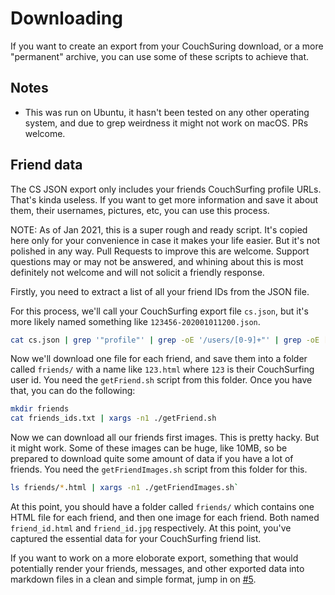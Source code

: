 # Downloading

If you want to create an export from your CouchSuring download, or a more
"permanent" archive, you can use some of these scripts to achieve that.

## Notes

* This was run on Ubuntu, it hasn't been tested on any other operating system,
  and due to grep weirdness it might not work on macOS. PRs welcome.

## Friend data

The CS JSON export only includes your friends CouchSurfing profile URLs. That's
kinda useless. If you want to get more information and save it about them,
their usernames, pictures, etc, you can use this process.

NOTE: As of Jan 2021, this is a super rough and ready script. It's copied here
only for your convenience in case it makes your life easier. But it's not
polished in any way. Pull Requests to improve this are welcome. Support
questions may or may not be answered, and whining about this is most definitely
not welcome and will not solicit a friendly response.

Firstly, you need to extract a list of all your friend IDs from the JSON file.

For this process, we'll call your CouchSurfing export file `cs.json`, but it's
more likely named something like `123456-202001011200.json`.

```sh
cat cs.json | grep '"profile"' | grep -oE '/users/[0-9]+"' | grep -oE [0-9]+ > friends_ids.txt
```

Now we'll download one file for each friend, and save them into a folder called
`friends/` with a name like `123.html` where `123` is their CouchSurfing user
id. You need the `getFriend.sh` script from this folder. Once you have that,
you can do the following:

```sh
mkdir friends
cat friends_ids.txt | xargs -n1 ./getFriend.sh
```

Now we can download all our friends first images. This is pretty hacky. But it
might work. Some of these images can be huge, like 10MB, so be prepared to
download quite some amount of data if you have a lot of friends. You need the
`getFriendImages.sh` script from this folder for this.

```sh
ls friends/*.html | xargs -n1 ./getFriendImages.sh`
```

At this point, you should have a folder called `friends/` which contains one
HTML file for each friend, and then one image for each friend. Both named
`friend_id.html` and `friend_id.jpg` respectively. At this point, you've
captured the essential data for your CouchSurfing friend list.

If you want to work on a more eloborate export, something that would
potentially render your friends, messages, and other exported data into
markdown files in a clean and simple format, jump in on
[#5](https://github.com/simison/couchspinner/issues/5).

